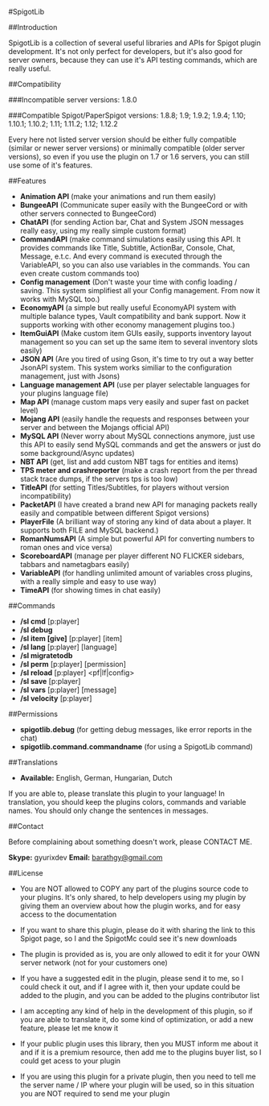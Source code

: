 #SpigotLib

##Introduction

SpigotLib is a collection of several useful libraries and APIs
for Spigot plugin development. It's not only perfect for developers,
but it's also good for server owners, because they can use it's API
testing commands, which are really useful.

##Compatibility

###Incompatible server versions:
1.8.0

###Compatible Spigot/PaperSpigot versions:
1.8.8; 1.9; 1.9.2; 1.9.4; 1.10; 1.10.1; 1.10.2; 1.11; 1.11.2; 1.12​; 1.12.2

Every here not listed server version should be either fully compatible
(similar or newer server versions) or minimally compatible (older server versions),
so even if you use the plugin on 1.7 or 1.6 servers,
you can still use some of it's features.

##Features

- **Animation API** (make your animations and run them easily)
- **BungeeAPI** (Communicate super easily with the BungeeCord or with other servers connected to BungeeCord)
- **ChatAPI** (for sending Action bar, Chat and System JSON messages really easy, using my really simple custom format)
- **CommandAPI** (make command simulations easily using this API. It provides commands like Title, Subtitle, ActionBar, Console, Chat, Message, e.t.c. And every command is executed through the VariableAPI, so you can also use variables in the commands. You can even create custom commands too)
- **Config management** (Don't waste your time with config loading / saving. This system simplifiest all your Config management. From now it works with MySQL too.)
- **EconomyAPI** (a simple but really useful EconomyAPI system with multiple balance types, Vault compatibility and bank support. Now it supports working with other economy management plugins too.)
- **ItemGuiAPI** (Make custom item GUIs easily, supports inventory layout management so you can set up the same item to several inventory slots easily)
- **JSON API** (Are you tired of using Gson, it's time to try out a way better JsonAPI system. This system works similiar to the configuration management, just with Jsons)
- **Language management API** (use per player selectable languages for your plugins language file)
- **Map API** (manage custom maps very easily and super fast on packet level)
- **Mojang API** (easily handle the requests and responses between your server and between the Mojangs official API)
- **MySQL API** (Never worry about MySQL connections anymore, just use this API to easily send MySQL commands and get the answers or just do some background/Async updates)
- **NBT API** (get, list and add custom NBT tags for entities and items)
- **TPS meter and crashreporter** (make a crash report from the per thread stack trace dumps, if the servers tps is too low)
- **TitleAPI** (for setting Titles/Subtitles, for players without version incompatibility)
- **PacketAPI** (I have created a brand new API for managing packets really easily and compatible between different Spigot versions)
- **PlayerFile** (A brilliant way of storing any kind of data about a player. It supports both FILE and MySQL backend.)
- **RomanNumsAPI** (A simple but powerful API for converting numbers to roman ones and vice versa)
- **ScoreboardAPI** (manage per player different NO FLICKER sidebars, tabbars and nametagbars easily)
- **VariableAPI** (for handling unlimited amount of variables cross plugins, with a really simple and easy to use way)
- **TimeAPI** (for showing times in chat easily)

##Commands
- **/sl cmd** [p:player] <command>
- **/sl debug** 
- **/sl item [give]** [p:player] [item]
- **/sl lang** [p:player] [language]
- **/sl migratetodb**
- **/sl perm** [p:player] [permission]
- **/sl reload** [p:player] <pf|lf|config>
- **/sl save** [p:player] <pf>
- **/sl vars** [p:player] [message]
- **/sl velocity** [p:player] <x> <y> <z>

##Permissions
- **spigotlib.debug** (for getting debug messages, like error reports in the chat)
- **spigotlib.command.commandname** (for using a SpigotLib command)

##Translations

- **Available:** English, German, Hungarian, Dutch

If you are able to, please translate this plugin to your language! In translation, you should keep the plugins colors, commands and variable names. You should only change the sentences in messages.

##Contact

Before complaining about something doesn't work, please CONTACT ME.

**Skype:** gyurixdev
**Email:** barathgy@gmail.com

##​License

- You are NOT allowed to COPY any part of the plugins source code to your plugins. It's only shared, to help developers using my plugin by giving them an overview about how the plugin works, and for easy access to the documentation

- If you want to share this plugin, please do it with sharing the link to this Spigot page, so I and the SpigotMc could see it's new downloads

- The plugin is provided as is, you are only allowed to edit it for your OWN server network (not for your customers one)

- If you have a suggested edit in the plugin, please send it to me, so I could check it out, and if I agree with it, then your update could be added to the plugin, and you can be added to the plugins contributor list

- I am accepting any kind of help in the development of this plugin, so if you are able to translate it, do some kind of optimization, or add a new feature, please let me know it

- If your public plugin uses this library, then you MUST inform me about it and if it is a premium resource, then add me to the plugins buyer list, so I could get acess to your plugin

- If you are using this plugin for a private plugin, then you need to tell me the server name / IP where your plugin will be used, so in this situation you are NOT required to send me your plugin